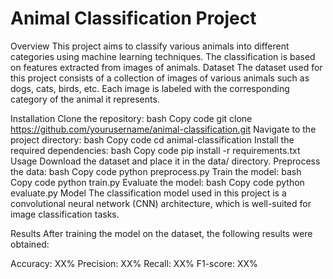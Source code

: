 # Animal Classification Project

Overview
This project aims to classify various animals into different categories using machine learning techniques. The classification is based on features extracted from images of animals.
Dataset
The dataset used for this project consists of a collection of images of various animals such as dogs, cats, birds, etc. Each image is labeled with the corresponding category of the animal it represents.

Installation
Clone the repository:
bash
Copy code
git clone https://github.com/yourusername/animal-classification.git
Navigate to the project directory:
bash
Copy code
cd animal-classification
Install the required dependencies:
bash
Copy code
pip install -r requirements.txt
Usage
Download the dataset and place it in the data/ directory.
Preprocess the data:
bash
Copy code
python preprocess.py
Train the model:
bash
Copy code
python train.py
Evaluate the model:
bash
Copy code
python evaluate.py
Model
The classification model used in this project is a convolutional neural network (CNN) architecture, which is well-suited for image classification tasks.

Results
After training the model on the dataset, the following results were obtained:

Accuracy: XX%
Precision: XX%
Recall: XX%
F1-score: XX%


